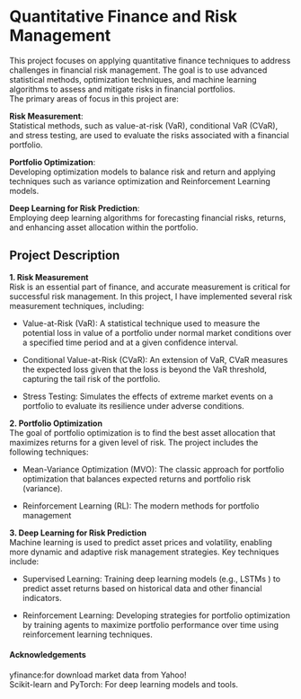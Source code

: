 # Quantitative Finance and Risk Management 

This project focuses on applying quantitative finance techniques to address challenges in financial risk management. The goal is to use advanced statistical methods, optimization techniques, and machine learning algorithms to assess and mitigate risks in financial portfolios.  <br/>
The primary areas of focus in this project are: <br/>

**Risk Measurement**: <br/>
Statistical methods, such as value-at-risk (VaR), conditional VaR (CVaR), and stress testing, are used to evaluate the risks associated with a financial portfolio.

**Portfolio Optimization**: <br/>
Developing optimization models to balance risk and return and applying techniques such as variance optimization and Reinforcement Learning models.

**Deep Learning for Risk Prediction**: <br/>
Employing deep learning algorithms for forecasting financial risks, returns, and enhancing asset allocation within the portfolio.


## Project Description 
**1. Risk Measurement** <br/>
 Risk is an essential part of finance, and accurate measurement is critical for successful risk management. In this project, I have implemented several risk measurement techniques, including:

- Value-at-Risk (VaR): A statistical technique used to measure the potential loss in value of a portfolio under normal market conditions over a specified time period and at a given confidence interval.

- Conditional Value-at-Risk (CVaR): An extension of VaR, CVaR measures the expected loss given that the loss is beyond the VaR threshold, capturing the tail risk of the portfolio.

- Stress Testing: Simulates the effects of extreme market events on a portfolio to evaluate its resilience under adverse conditions.

**2. Portfolio Optimization** <br/>
 The goal of portfolio optimization is to find the best asset allocation that maximizes returns for a given level of risk. The project includes the following techniques:

- Mean-Variance Optimization (MVO): The classic approach for portfolio optimization that balances expected returns and portfolio risk (variance).

- Reinforcement Learning (RL): The modern methods for portfolio management 

**3. Deep Learning for Risk Prediction** <br/>
Machine learning is used to predict asset prices and volatility, enabling more dynamic and adaptive risk management strategies. Key techniques include:

- Supervised Learning: Training deep learning models (e.g., LSTMs ) to predict asset returns based on historical data and other financial indicators.

- Reinforcement Learning: Developing strategies for portfolio optimization by training agents to maximize portfolio performance over time using reinforcement learning techniques.


#### Acknowledgements <br/>
yfinance:for download market data from Yahoo!  <br/>
Scikit-learn and PyTorch: For deep learning models and tools. <br/>

